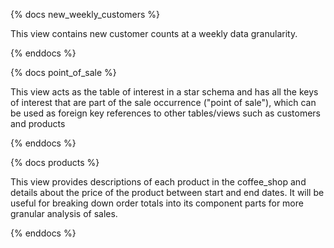 {% docs new_weekly_customers %}

This view contains new customer counts at a weekly data granularity.

{% enddocs %}


{% docs point_of_sale %}

This view acts as the table of interest in a star schema and has all the keys of interest that are part of the sale occurrence ("point of sale"), which can be used as foreign key
references to other tables/views such as customers and products

{% enddocs %}


{% docs products %}

This view provides descriptions of each product in the coffee_shop and details about the price of the product between start and end dates. It will be useful for breaking down order totals into its component parts for more granular analysis of sales.

{% enddocs %}
